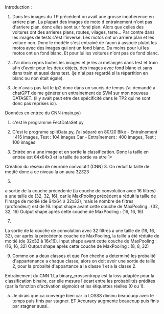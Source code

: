 Introduction : 
1. Dans les images du TP précédent on avait une grosse incohérence en arriere plan. La plupart des images de moto d'entrainement n'ont pas d'arriere plan, donc elles sont sur fond plan. Alors que celles des voitures ont des arrieres plans, routes, vilages, terre...
Par contre dans les images de tests c'est l'inverse. Les motos ont un arriere plan et les voiture non. Donc le modèle s'est entrainé de facon à associé plutot les motos avec des images qui ont un fond blanc. Du moins pour lui les motos ont un fond blanc. Et pour lui les voitures n'ont pas de fond blanc.

2. J'ai donc repris toutes les images et je les ai mélangés dans test et train afin d'avoir pour les deux objets, des images avec fond blanc et sans dans train et aussi dans test. (je n'ai pas regardé si la répartition en blanc ou non était égale).

3. Je n'avais pas fait le tp2 donc dans un soucis de temps j'ai demandé a chatGPT de me générer un entrainement de SVM sur mon nouveau DATASET. (il y avait peut etre des spécificité dans le TP2 qui ne sont donc pas reprises ici).

Données en entrée du CNN (main.py)
1. c'est le programme FectDataSet.py
2. C'est le programe splitData.py, j'ai séparé en 80/20
Bike - Entraînement : 416 images, Test : 104 images
Car - Entraînement : 400 images, Test : 100 images

3. Entrée on a une image et en sortie la classification. Donc la taille en entrée est 64x64x3 et la taille de sortie va etre 1*

Création du réseau de neurone convolutif (CNN)
3. On reduit la taille de motité donc a ce niveau la on aura 32*32*3

5.
a sortie de la couche précédente (la couche de convolution avec 16 filtres) a une taille de (32, 32, 16), car le MaxPooling précédent a réduit la taille de l'image de moitié (de 64x64 à 32x32), mais le nombre de filtres (profondeur) est de 16.
Input shape avant cette couche de MaxPooling : (32, 32, 16)
Output shape après cette couche de MaxPooling : (16, 16, 16)

7.
La sortie de la couche de convolution avec 32 filtres a une taille de (16, 16, 32), car après la précédente couche de MaxPooling, la taille a été réduite de moitié (de 32x32 à 16x16).
Input shape avant cette couche de MaxPooling : (16, 16, 32)
Output shape après cette couche de MaxPooling : (8, 8, 32)

9. Comme on a deux classes et que l'on cheche a determiné les probalité d'appartenance a chaque classe, alors on doit avoir une sortie de taille 2, pour la probalité d'appartance a la classe 1 et a la classe 2.

Entraînement du CNN
1.La binary_crossentropy est la loss adaptée pour la classification binaire, car elle mesure l'écart entre les probabilités prédites (par la fonction d'activation sigmoid) et les étiquettes réelles (0 ou 1). 

5. Je dirais que ca converge bien car la LOSSS diminu beaucuop avec le temps puis finis par stagner. ET Accuracy augmente beaucoup puis finis par stagner aussi.